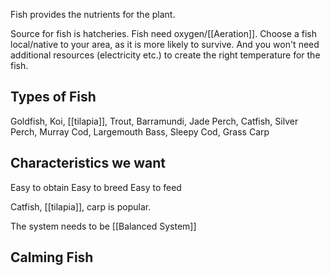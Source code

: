 Fish provides the nutrients for the plant. 

Source for fish is hatcheries. Fish need oxygen/[[Aeration]]. Choose a fish local/native to your area, as it is more likely to survive. And you won't need additional resources (electricity etc.) to create the right temperature for the fish.

## Types of Fish
Goldfish, Koi, [[tilapia]], Trout, Barramundi, Jade Perch, Catfish, Silver Perch, Murray Cod, Largemouth Bass, Sleepy Cod, Grass Carp

## Characteristics we want
Easy to obtain
Easy to breed
Easy to feed

Catfish, [[tilapia]], carp is popular. 

The system needs to be [[Balanced System]]

## Calming Fish



